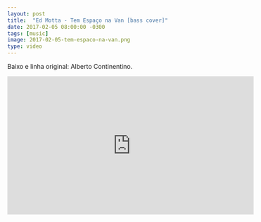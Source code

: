 ```yaml
---
layout: post
title:  "Ed Motta - Tem Espaço na Van [bass cover]"
date: 2017-02-05 08:00:00 -0300
tags: [music]
image: 2017-02-05-tem-espaco-na-van.png
type: video
---
```

Baixo e linha original: Alberto Continentino.

<div class="iframe-wrapper">
<iframe width="560" height="315" src="https://www.youtube.com/embed/Ur9X2lh9xj8" frameborder="0" allowfullscreen></iframe>
</div>